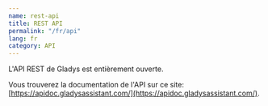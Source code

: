 ```yaml
---
name: rest-api
title: REST API
permalink: "/fr/api"
lang: fr
category: API
---
```


L'API REST de Gladys est entièrement ouverte.

Vous trouverez la documentation de l'API sur ce site: [https://apidoc.gladysassistant.com/](https://apidoc.gladysassistant.com/).
